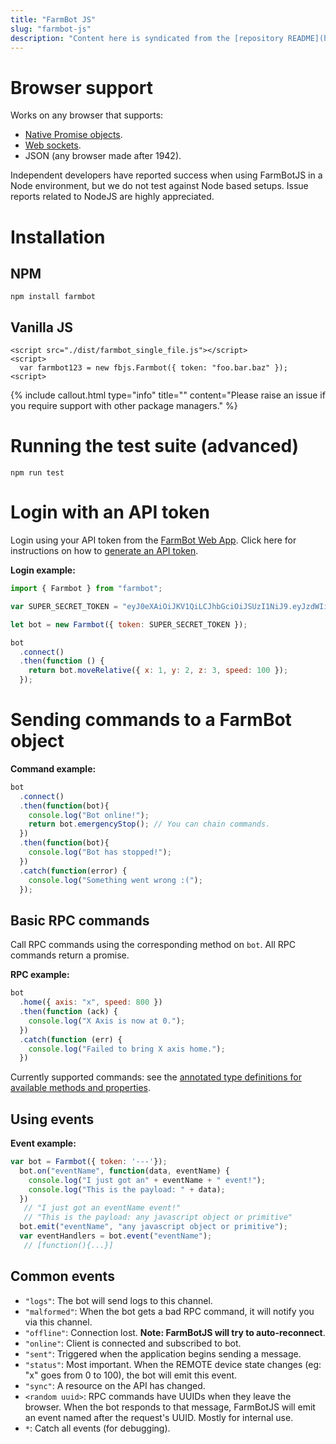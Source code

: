 ```yaml
---
title: "FarmBot JS"
slug: "farmbot-js"
description: "Content here is syndicated from the [repository README](https://github.com/FarmBot/farmbot-js/blob/master/README.md)."
---
```


# Browser support

Works on any browser that supports:

 * [Native Promise objects](http://caniuse.com/#feat=promises).
 * [Web sockets](http://caniuse.com/#feat=websockets).
 * JSON (any browser made after 1942).

Independent developers have reported success when using FarmBotJS in a Node environment, but we do not test against Node based setups. Issue reports related to NodeJS are highly appreciated.

# Installation
## NPM

```
npm install farmbot
```

## Vanilla JS

```
<script src="./dist/farmbot_single_file.js"></script>
<script>
  var farmbot123 = new fbjs.Farmbot({ token: "foo.bar.baz" });
<script>
```

{%
include callout.html
type="info"
title=""
content="Please raise an issue if you require support with other package managers."
%}

# Running the test suite (advanced)

```
npm run test
```

# Login with an API token

Login using your API token from the [FarmBot Web App](http://my.farm.bot). Click here for instructions on how to [generate an API token](https://github.com/FarmBot/farmbot-web-app#generating-an-api-token).


__Login example:__

```javascript
import { Farmbot } from "farmbot";

var SUPER_SECRET_TOKEN = "eyJ0eXAiOiJKV1QiLCJhbGciOiJSUzI1NiJ9.eyJzdWIiOiJ0ZXN0MTIzQHRlc3QuY29tIiwiaWF0IjoxNDU5MTA5NzI4LCJqdGkiOiI5MjJhNWEwZC0wYjNhLTQ3NjctOTMxOC0xZTQxYWU2MDAzNTIiLCJpc3MiOiJodHRwOi8vbG9jYWxob3N0OjMwMDAvIiwiZXhwIjoxNDU5NDU1MzI4LCJtcXR0IjoibG9jYWxob3N0IiwiYm90IjoiYWE3YmIzN2YtNWJhMy00NjU0LWIyZTQtNThlZDU3NDY1MDhjIn0.KpkNGR9YH68AF3iHP48GormqXzspBJrDGm23aMFGyL_eRIN8iKzy4gw733SaJgFjmebJOqZkz3cly9P5ZpCKwlaxAyn9RvfjQgFcUK0mywWAAvKp5lHfOFLhBBGICTW1r4HcZBgY1zTzVBw4BqS4zM7Y0BAAsflYRdl4dDRG_236p9ETCj0MSYxFagfLLLq0W63943jSJtNwv_nzfqi3TTi0xASB14k5vYMzUDXrC-Z2iBdgmwAYUZUVTi2HsfzkIkRcTZGE7l-rF6lvYKIiKpYx23x_d7xGjnQb8hqbDmLDRXZJnSBY3zGY7oEURxncGBMUp4F_Yaf3ftg4Ry7CiA";

let bot = new Farmbot({ token: SUPER_SECRET_TOKEN });

bot
  .connect()
  .then(function () {
    return bot.moveRelative({ x: 1, y: 2, z: 3, speed: 100 });
  });
```

# Sending commands to a FarmBot object


__Command example:__

```javascript
bot
  .connect()
  .then(function(bot){
    console.log("Bot online!");
    return bot.emergencyStop(); // You can chain commands.
  })
  .then(function(bot){
    console.log("Bot has stopped!");
  })
  .catch(function(error) {
    console.log("Something went wrong :(");
  });
```

## Basic RPC commands

Call RPC commands using the corresponding method on `bot`. All RPC commands return a promise.


__RPC example:__

```javascript
bot
  .home({ axis: "x", speed: 800 })
  .then(function (ack) {
    console.log("X Axis is now at 0.");
  })
  .catch(function (err) {
    console.log("Failed to bring X axis home.");
  })
```

Currently supported commands: see the [annotated type definitions for available methods and properties](https://github.com/FarmBot/farmbot-js/blob/master/dist/farmbot.d.ts).

## Using events


__Event example:__

```javascript
var bot = Farmbot({ token: '---'});
  bot.on("eventName", function(data, eventName) {
    console.log("I just got an" + eventName + " event!");
    console.log("This is the payload: " + data);
  })
   // "I just got an eventName event!"
   // "This is the payload: any javascript object or primitive"
  bot.emit("eventName", "any javascript object or primitive");
  var eventHandlers = bot.event("eventName");
   // [function(){...}]
```

## Common events

 * `"logs"`: The bot will send logs to this channel.
 * `"malformed"`: When the bot gets a bad RPC command, it will notify you via this channel.
 * `"offline"`: Connection lost. **Note: FarmBotJS will try to auto-reconnect**.
 * `"online"`: Client is connected and subscribed to bot.
 * `"sent"`: Triggered when the application begins sending a message.
 * `"status"`: Most important. When the REMOTE device state changes (eg: "x" goes from 0 to 100), the bot will emit this event.
 * `"sync"`: A resource on the API has changed.
 * `<random uuid>`: RPC commands have UUIDs when they leave the browser. When the bot responds to that message, FarmBotJS will emit an event named after the request's UUID. Mostly for internal use.
 * `*`: Catch all events (for debugging).
